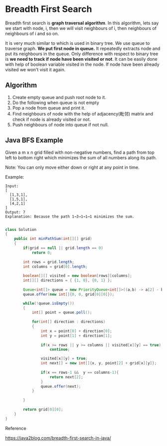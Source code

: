 # Breadth First Search

Breadth first search is **graph traversal algorithm**. In this algorithm, lets say we start with node, i, then we will visit neighbours of i, then neighbours of neighbours of i and so on.

It is very much similar to which is used in binary tree. We use queue to traverse graph. **We put first node in queue.** It repeatedly extracts node and put its neighbours in the queue. Only difference with respect to binary tree is **we need to track if node have been visited or not**. It can be easily done with help of boolean variable visited in the node. If node have been already visited we won't visit it again.

## Algorithm

1. Create empty queue and push root node to it.
2. Do the following when queue is not empty
3. Pop a node from queue and print it.
4. Find neighbours of node with the help of adjacency(毗邻) matrix and check if node is already visited or not.
5. Push neighbours of node into queue if not null.

## Java BFS Example

Given a m x n grid filled with non-negative numbers, find a path from top left to bottom right which minimizes the sum of all numbers along its path.

Note: You can only move either down or right at any point in time.

Example:

```
Input:
[
  [1,3,1],
  [1,5,1],
  [4,2,1]
]
Output: 7
Explanation: Because the path 1→3→1→1→1 minimizes the sum.
```

```java

class Solution 
{
    public int minPathSum(int[][] grid) 
    {
        if(grid == null || grid.length == 0)
            return 0;
        
        int rows = grid.length;
        int columns = grid[0].length;
        
        boolean[][] visited = new boolean[rows][columns];
        int[][] directions = { {1, 0}, {0, 1} };
      
        Queue<int[]> queue = new PriorityQueue<int[]>((a,b) -> a[2] - b[2]);
        queue.offer(new int[]{0, 0, grid[0][0]});

        while(!queue.isEmpty())
        {
            int[] point = queue.poll();
            
            for(int[] direction : directions)
            {
                int x = point[0] + direction[0];
                int y = point[1] + direction[1];
             
                if(x >= rows || y >= columns || visited[x][y] == true)
                    continue;

                visited[x][y] = true;
                int next[] = new int[]{x, y, point[2] + grid[x][y]};
               
                if(x == rows-1 &&  y == columns-1){
                    return next[2];
                }
                queue.offer(next);
            }
            
        }
        
        return grid[0][0];
    }
}
```

Reference

https://java2blog.com/breadth-first-search-in-java/


